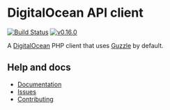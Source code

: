 # DigitalOcean API client

[![Build Status](https://travis-ci.org/wappr/digitalocean.svg?branch=master)](https://travis-ci.org/wappr/digitalocean)
[![v0.16.0](https://img.shields.io/badge/version-v0.16.0-orange.svg)](https://packagist.org/packages/wappr/digitalocean)

A [DigitalOcean](https://m.do.co/c/97ced4f9088d) PHP client that uses [Guzzle](https://github.com/guzzle/guzzle) by default.

## Help and docs

* [Documentation](https://digitalocean.wappr.co/en/latest/)
* [Issues](https://github.com/wappr/digitalocean/issues)
* [Contributing](https://github.com/wappr/digitalocean/blob/master/CONTRIBUTING.md)

